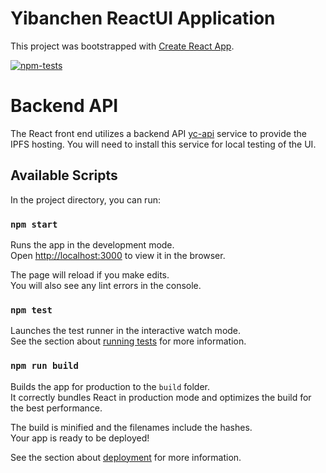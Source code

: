 # Yibanchen ReactUI Application
This project was bootstrapped with [Create React App](https://github.com/facebook/create-react-app).

[![npm-tests](https://github.com/YibanChen/yibanchen-app/actions/workflows/npm-test.yml/badge.svg)](https://github.com/YibanChen/yibanchen-app/actions/workflows/npm-test.yml)

# Backend API
The React front end utilizes a backend API [yc-api](https://github.com/YibanChen/yc-api) service to provide the IPFS hosting. You will need to install this service for local testing of the UI.

## Available Scripts

In the project directory, you can run:

### `npm start`

Runs the app in the development mode.\
Open [http://localhost:3000](http://localhost:3000) to view it in the browser.

The page will reload if you make edits.\
You will also see any lint errors in the console.

### `npm test`

Launches the test runner in the interactive watch mode.\
See the section about [running tests](https://facebook.github.io/create-react-app/docs/running-tests) for more information.

### `npm run build`

Builds the app for production to the `build` folder.\
It correctly bundles React in production mode and optimizes the build for the best performance.

The build is minified and the filenames include the hashes.\
Your app is ready to be deployed!

See the section about [deployment](https://facebook.github.io/create-react-app/docs/deployment) for more information.


